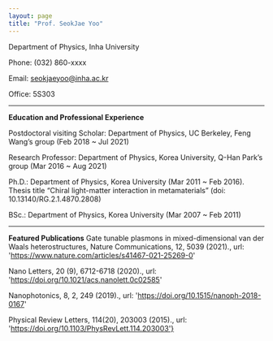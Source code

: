 ```yaml
---
layout: page
title: "Prof. SeokJae Yoo"
---
```


Department of Physics, Inha University

Phone: (032) 860-xxxx

Email: seokjaeyoo@inha.ac.kr

Office: 5S303

---
__Education and Professional Experience__

Postdoctoral visiting Scholar: Department of Physics, UC Berkeley, Feng Wang’s group (Feb 2018 ~ Jul 2021)

Research Professor: Department of Physics, Korea University, Q-Han Park’s group (Mar 2016 ~ Aug 2021)

Ph.D.: Department of Physics, Korea University (Mar 2011 ~ Feb 2016). Thesis title “Chiral light-matter interaction in metamaterials” (doi: 10.13140/RG.2.1.4870.2808)

BSc.: Department of Physics, Korea University (Mar 2007 ~ Feb 2011)

---
__Featured Publications__
Gate tunable plasmons in mixed-dimensional van der Waals heterostructures, Nature Communications, 12, 5039 (2021)., url: 'https://www.nature.com/articles/s41467-021-25269-0'

Nano Letters, 20 (9), 6712-6718 (2020)., url: 'https://doi.org/10.1021/acs.nanolett.0c02585'

Nanophotonics, 8, 2, 249 (2019)., url: 'https://doi.org/10.1515/nanoph-2018-0167'

Physical Review Letters, 114(20), 203003 (2015)., url: 'https://doi.org/10.1103/PhysRevLett.114.203003'}


